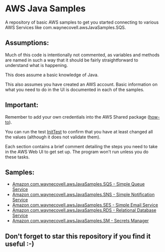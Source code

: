 # AWS Java Samples
A repository of basic AWS samples to get you started connecting to various AWS Services like com.waynecovell.awsJavaSamples.SQS.

## Assumptions:

Much of this code is intentionally not commented, as variables and methods are named in such a way that it should be fairly straightforward to understand what is happening.

This does assume a basic knowledge of Java.

This also assumes you have created an AWS account. Basic information on what you need to do in the UI is documented in each of the samples.

## Important:

Remember to add your own credentials into the AWS Shared package ([how-to](https://aws.amazon.com/premiumsupport/knowledge-center/create-access-key/)).

You can run the test [InitTest](src/test/java/InitTest.java) to confirm that you have at least changed all the values (although it does not validate them).

Each section contains a brief comment detailing the steps you need to take in the AWS Web UI to get set up. The program won't run unless you do these tasks.

## Samples:

* [Amazon com.waynecovell.awsJavaSamples.SQS - Simple Queue Service](src/main/java/com/waynecovell/awsJavaSamples/SQS/SQS_Start.java)
* [Amazon com.waynecovell.awsJavaSamples.SNS - Simple Notification Service](src/main/java/com/waynecovell/awsJavaSamples/SNS/SNS_Start.java)
* [Amazon com.waynecovell.awsJavaSamples.SES - Simple Email Service](src/main/java/com/waynecovell/awsJavaSamples/SES/SES_Start.java)
* [Amazon com.waynecovell.awsJavaSamples.RDS - Relational Database Service](src/main/java/com/waynecovell/awsJavaSamples/RDS/RDS_Start.java)
* [Amazon com.waynecovell.awsJavaSamples.SM - Secrets Manager](src/main/java/com/waynecovell/awsJavaSamples/SM/SM_Start.java)

## Don't forget to star this repository if you find it useful :-)
